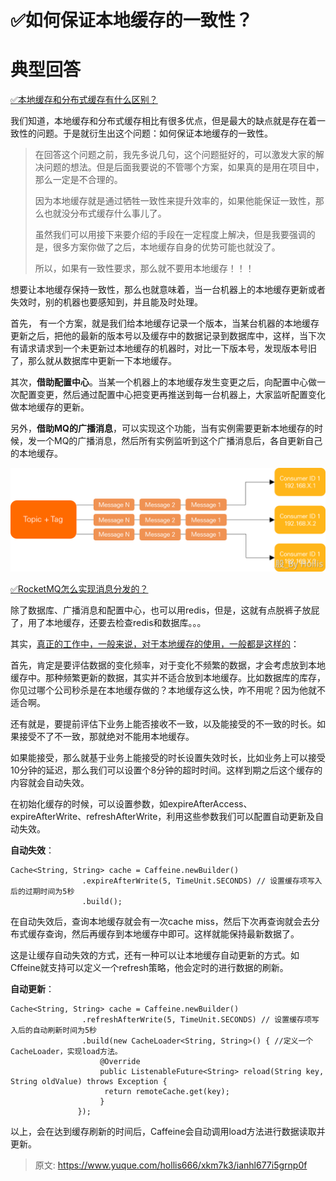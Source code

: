 # ✅如何保证本地缓存的一致性？

# 典型回答


[✅本地缓存和分布式缓存有什么区别？](https://www.yuque.com/hollis666/xkm7k3/uos1kv2304qo6ax1)



我们知道，本地缓存和分布式缓存相比有很多优点，但是最大的缺点就是存在着一致性的问题。于是就衍生出这个问题：如何保证本地缓存的一致性。



> 在回答这个问题之前，我先多说几句，这个问题挺好的，可以激发大家的解决问题的想法。但是后面我要说的不管哪个方案，如果真的是用在项目中，那么一定是不合理的。
>
> 因为本地缓存就是通过牺牲一致性来提升效率的，如果他能保证一致性，那么也就没分布式缓存什么事儿了。
>
> 虽然我们可以用接下来要介绍的手段在一定程度上解决，但是我要强调的是，很多方案你做了之后，本地缓存自身的优势可能也就没了。
>
> 所以，如果有一致性要求，那么就不要用本地缓存！！！
>



想要让本地缓存保持一致性，那么也就意味着，当一台机器上的本地缓存更新或者失效时，别的机器也要感知到，并且能及时处理。



首先， 有一个方案，就是我们给本地缓存记录一个版本，当某台机器的本地缓存更新之后，把他的最新的版本号以及缓存中的数据记录到数据库中，这样，当下次有请求请求到一个未更新过本地缓存的机器时，对比一下版本号，发现版本号旧了，那么就从数据库中更新一下本地缓存。



其次，**借助配置中心**。当某一个机器上的本地缓存发生变更之后，向配置中心做一次配置变更，然后通过配置中心把变更再推送到每一台机器上，大家监听配置变化做本地缓存的更新。



另外，**借助MQ的广播消息**，可以实现这个功能，当有实例需要更新本地缓存的时候，发一个MQ的广播消息，然后所有实例监听到这个广播消息后，各自更新自己的本地缓存。



![1707114102684-5de37db0-d005-49df-8f08-3c6ee32f9308.png](./img/fHBWVN__yV7bIWb-/1707114102684-5de37db0-d005-49df-8f08-3c6ee32f9308-136867.png)



[✅RocketMQ怎么实现消息分发的？](https://www.yuque.com/hollis666/xkm7k3/qxu868f094az60aa)



除了数据库、广播消息和配置中心，也可以用redis，但是，这就有点脱裤子放屁了，用了本地缓存，还要去检查redis和数据库。。。



其实，<u>真正的工作中，一般来说，对于本地缓存的使用，一般都是这样的</u>：



首先，肯定是要评估数据的变化频率，对于变化不频繁的数据，才会考虑放到本地缓存中。那种频繁更新的数据，其实并不适合放到本地缓存。比如数据库的库存，你见过哪个公司秒杀是在本地缓存做的？本地缓存这么快，咋不用呢？因为他就不适合啊。



还有就是，要提前评估下业务上能否接收不一致，以及能接受的不一致的时长。如果接受不了不一致，那就绝对不能用本地缓存。



如果能接受，那么就基于业务上能接受的时长设置失效时长，比如业务上可以接受10分钟的延迟，那么我们可以设置个8分钟的超时时间。这样到期之后这个缓存的内容就会自动失效。



在初始化缓存的时候，可以设置参数，如expireAfterAccess、expireAfterWrite、refreshAfterWrite，利用这些参数我们可以配置自动更新及自动失效。



**自动失效**：

```plain
Cache<String, String> cache = Caffeine.newBuilder()
                .expireAfterWrite(5, TimeUnit.SECONDS) // 设置缓存项写入后的过期时间为5秒
                .build();
```



在自动失效后，查询本地缓存就会有一次cache miss，然后下次再查询就会去分布式缓存查询，然后再缓存到本地缓存中即可。这样就能保持最新数据了。



这是让缓存自动失效的方式，还有一种可以让本地缓存自动更新的方式。如Cffeine就支持可以定义一个refresh策略，他会定时的进行数据的刷新。



**自动更新**：



```plain
Cache<String, String> cache = Caffeine.newBuilder()
                .refreshAfterWrite(5, TimeUnit.SECONDS) // 设置缓存项写入后的自动刷新时间为5秒
                .build(new CacheLoader<String, String>() { //定义一个CacheLoader，实现load方法。
                 	@Override
                 	public ListenableFuture<String> reload(String key, String oldValue) throws Exception {
                     return remoteCache.get(key);
                	}
               });
```



以上，会在达到缓存刷新的时间后，Caffeine会自动调用load方法进行数据读取并更新。





> 原文: <https://www.yuque.com/hollis666/xkm7k3/ianhl677i5grnp0f>